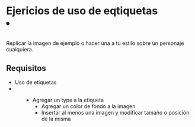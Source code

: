 # Ejericios de uso de eqtiquetas <li> <ol>
Replicar la imagen de ejemplo o hacer una a tu estilo sobre un personaje cualquiera.
## Requisitos
   * Uso de etiquetas <li><ol><ul>
   * Agregar un type a la etiqueta <ul>
   * Agregar un color de fondo a la imagen
   * Insertar al menos una imagen y modificar tamaño o posición de la misma
